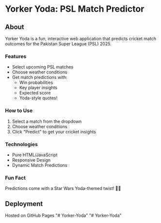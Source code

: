 # Yorker Yoda: PSL Match Predictor

## About
Yorker Yoda is a fun, interactive web application that predicts cricket match outcomes for the Pakistan Super League (PSL) 2025.

### Features
- Select upcoming PSL matches
- Choose weather conditions
- Get match predictions with:
  - Win probabilities
  - Key player insights
  - Expected score
  - Yoda-style quotes!

### How to Use
1. Select a match from the dropdown
2. Choose weather conditions
3. Click "Predict" to get your cricket insights

### Technologies
- Pure HTML/JavaScript
- Responsive Design
- Dynamic Match Predictions

### Fun Fact
Predictions come with a Star Wars Yoda-themed twist! 🏏🧙

## Deployment
Hosted on GitHub Pages
"# Yorker-Yoda" 
"# Yorker-Yoda" 
